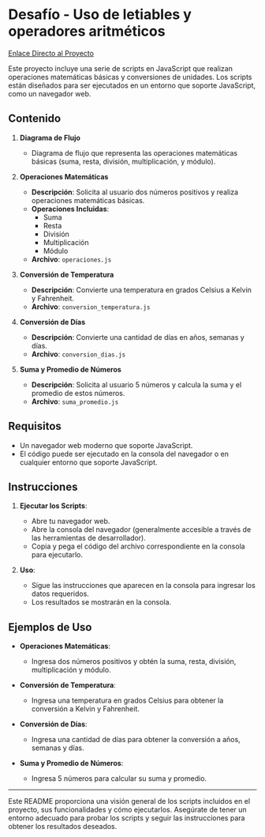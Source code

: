 # Desafío - Uso de letiables y operadores aritméticos

[Enlace Directo al Proyecto](https://variables-y-operadores-aritmeticos.vercel.app/)


Este proyecto incluye una serie de scripts en JavaScript que realizan operaciones matemáticas básicas y conversiones de unidades. Los scripts están diseñados para ser ejecutados en un entorno que soporte JavaScript, como un navegador web.

## Contenido

1. **Diagrama de Flujo**
   - Diagrama de flujo que representa las operaciones matemáticas básicas (suma, resta, división, multiplicación, y módulo).

2. **Operaciones Matemáticas**
   - **Descripción**: Solicita al usuario dos números positivos y realiza operaciones matemáticas básicas.
   - **Operaciones Incluidas**:
     - Suma
     - Resta
     - División
     - Multiplicación
     - Módulo
   - **Archivo**: `operaciones.js`

3. **Conversión de Temperatura**
   - **Descripción**: Convierte una temperatura en grados Celsius a Kelvin y Fahrenheit.
   - **Archivo**: `conversion_temperatura.js`

4. **Conversión de Días**
   - **Descripción**: Convierte una cantidad de días en años, semanas y días.
   - **Archivo**: `conversion_dias.js`

5. **Suma y Promedio de Números**
   - **Descripción**: Solicita al usuario 5 números y calcula la suma y el promedio de estos números.
   - **Archivo**: `suma_promedio.js`

## Requisitos

- Un navegador web moderno que soporte JavaScript.
- El código puede ser ejecutado en la consola del navegador o en cualquier entorno que soporte JavaScript.

## Instrucciones

1. **Ejecutar los Scripts**:
   - Abre tu navegador web.
   - Abre la consola del navegador (generalmente accesible a través de las herramientas de desarrollador).
   - Copia y pega el código del archivo correspondiente en la consola para ejecutarlo.

2. **Uso**:
   - Sigue las instrucciones que aparecen en la consola para ingresar los datos requeridos.
   - Los resultados se mostrarán en la consola.

## Ejemplos de Uso

- **Operaciones Matemáticas**:
  - Ingresa dos números positivos y obtén la suma, resta, división, multiplicación y módulo.

- **Conversión de Temperatura**:
  - Ingresa una temperatura en grados Celsius para obtener la conversión a Kelvin y Fahrenheit.

- **Conversión de Días**:
  - Ingresa una cantidad de días para obtener la conversión a años, semanas y días.

- **Suma y Promedio de Números**:
  - Ingresa 5 números para calcular su suma y promedio.

---

Este README proporciona una visión general de los scripts incluidos en el proyecto, sus funcionalidades y cómo ejecutarlos. Asegúrate de tener un entorno adecuado para probar los scripts y seguir las instrucciones para obtener los resultados deseados.
